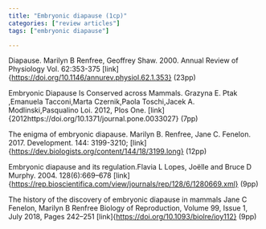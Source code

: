 ```yaml
---
title: "Embryonic diapause (1cp)"
categories: ["review articles"]
tags: ["embryonic diapause"]

---
```

Diapause. Marilyn B Renfree, Geoffrey Shaw. 2000. Annual Review of Physiology Vol. 62:353-375 [link]{https://doi.org/10.1146/annurev.physiol.62.1.353} (23pp)

Embryonic Diapause Is Conserved across Mammals. Grazyna E. Ptak ,Emanuela Tacconi,Marta Czernik,Paola Toschi,Jacek A. Modlinski,Pasqualino Loi. 2012, Plos One. [link]{2012https://doi.org/10.1371/journal.pone.0033027} (7pp)

The enigma of embryonic diapause. Marilyn B. Renfree, Jane C. Fenelon. 2017. Development. 144: 3199-3210; [link]{https://dev.biologists.org/content/144/18/3199.long} (12pp)

Embryonic diapause and its regulation.Flavia L Lopes, Joëlle and Bruce D Murphy. 2004. 128(6):669–678 [link]{https://rep.bioscientifica.com/view/journals/rep/128/6/1280669.xml} (9pp)

The history of the discovery of embryonic diapause in mammals Jane C Fenelon, Marilyn B Renfree
Biology of Reproduction, Volume 99, Issue 1, July 2018, Pages 242–251 [link]{https://doi.org/10.1093/biolre/ioy112} (9pp)